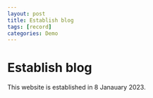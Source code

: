 ```yaml
---
layout: post
title: Establish blog
tags: [record]
categories: Demo
---
```


# Establish blog

This website is established in 8 Janauary 2023.